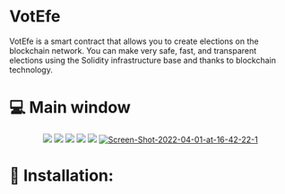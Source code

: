 # VotEfe
VotEfe is a smart contract that allows you to create elections on the blockchain network. You can make very safe, fast, and transparent elections using the Solidity infrastructure base and thanks to blockchain technology. 

# :computer: Main window
<p align="center">
  <img src="https://ibb.co/mD9d78z">
  <img src="https://ibb.co/mvVyBb1">
  <img src="https://ibb.co/Dw9rSXb">
  <img src="https://ibb.co/5j2wX73">
  <img src="https://ibb.co/yXGRzLP">
  <a href="https://ibb.co/rZHsvg8"><img src="https://i.ibb.co/2jdN5wV/Screen-Shot-2022-04-01-at-16-42-22-1.png" alt="Screen-Shot-2022-04-01-at-16-42-22-1" border="0"></a>
</p>

# :gift: Installation:


